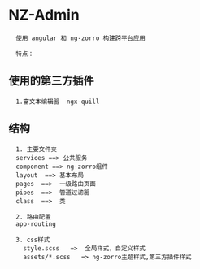 # NZ-Admin

```
  使用 angular 和 ng-zorro 构建跨平台应用
  
  特点：

```

##  使用的第三方插件 

```
  1.富文本编辑器  ngx-quill

```

## 结构

```
  1. 主要文件夹
  services ==> 公共服务
  component ==> ng-zorro组件
  layout  ==> 基本布局
  pages  ==>  一级路由页面
  pipes  ==>  管道过滤器
  class  ==>  类
  
  2. 路由配置
  app-routing
  
  3. css样式
    style.scss   =>  全局样式，自定义样式
    assets/*.scss   => ng-zorro主题样式,第三方插件样式

```

